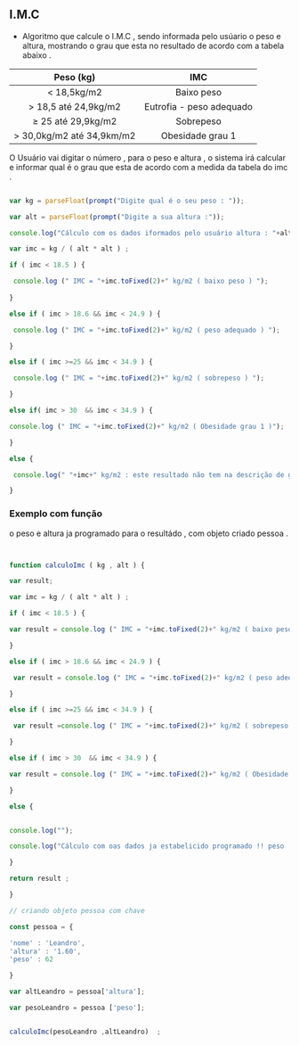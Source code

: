 ## I.M.C

* Algoritmo que calcule o I.M.C  , sendo informada pelo usúario o peso e altura, mostrando o grau que esta no resultado de acordo com a tabela abaixo .


|Peso (kg) | IMC |
|:--:|:--:|
| < 18,5kg/m2 | Baixo peso |
| > 18,5 até 24,9kg/m2 | Eutrofia - peso adequado |
| ≥ 25 até 29,9kg/m2 | Sobrepeso |
| > 30,0kg/m2 até 34,9km/m2 | Obesidade grau 1 |

<p>O Usuário vai digitar o número , para o peso e altura , o sistema irá calcular e informar qual é o grau que esta de acordo com a medida da tabela do imc . </p>

```javascript

var kg = parseFloat(prompt("Digite qual é o seu peso : "));

var alt = parseFloat(prompt("Digite a sua altura :"));

console.log("Cálculo com os dados iformados pelo usuário altura : "+alt+" peso : "+kg+" ");

var imc = kg / ( alt * alt ) ; 

if ( imc < 18.5 ) {

 console.log (" IMC = "+imc.toFixed(2)+" kg/m2 ( baixo peso ) ");
 
}

else if ( imc > 18.6 && imc < 24.9 ) {

 console.log (" IMC = "+imc.toFixed(2)+" kg/m2 ( peso adequado ) ");

}

else if ( imc >=25 && imc < 34.9 ) {

 console.log (" IMC = "+imc.toFixed(2)+" kg/m2 ( sobrepeso ) ");

}

else if( imc > 30  && imc < 34.9 ) {

console.log (" IMC = "+imc.toFixed(2)+" kg/m2 ( Obesidade grau 1 )");

}

else {

 console.log(" "+imc+" kg/m2 : este resultado não tem na descrição de grau do imc na tabela I.M.C ");

}


```

### Exemplo com função 

<p> o peso e altura ja programado para o resultádo , com objeto criado pessoa .  </p>

```javascript 


function calculoImc ( kg , alt ) {

var result;

var imc = kg / ( alt * alt ) ; 

if ( imc < 18.5 ) {

var result = console.log (" IMC = "+imc.toFixed(2)+" kg/m2 ( baixo peso ) ");

}

else if ( imc > 18.6 && imc < 24.9 ) {

 var result = console.log (" IMC = "+imc.toFixed(2)+" kg/m2 ( peso adequado ) ");

}

else if ( imc >=25 && imc < 34.9 ) {

 var result =console.log (" IMC = "+imc.toFixed(2)+" kg/m2 ( sobrepeso ) ");

}

else if ( imc > 30  && imc < 34.9 ) {

var result = console.log (" IMC = "+imc.toFixed(2)+" kg/m2 ( Obesidade grau 1 )");

}

else {


console.log("");

console.log("Cálculo com oas dados ja estabelicido programado !! peso : 62 altura : 1.60 ");

}

return result ;

}

// criando objeto pessoa com chave

const pessoa = {

'nome' : 'Leandro',
'altura' : '1.60',
'peso' : 62 

}

var altLeandro = pessoa['altura'];

var pesoLeandro = pessoa ['peso'];


calculoImc(pesoLeandro ,altLeandro)  ; 


```
